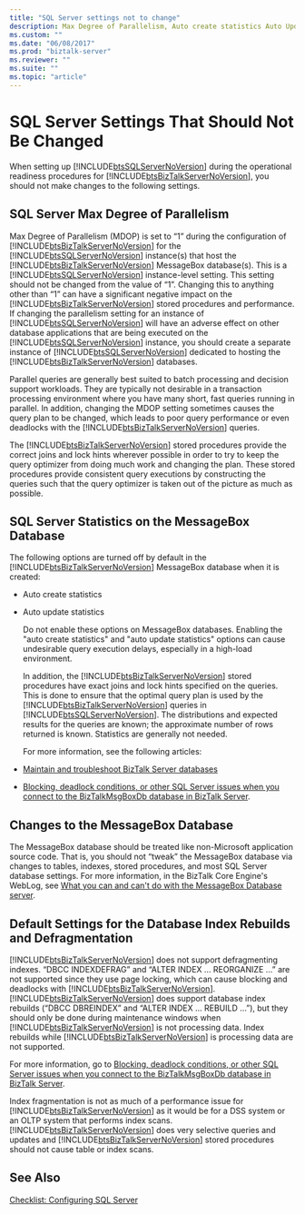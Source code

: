 ```yaml
---
title: "SQL Server settings not to change"
description: Max Degree of Parallelism, Auto create statistics Auto Update statistics, and rebuilding indexes in BizTalk Server
ms.custom: ""
ms.date: "06/08/2017"
ms.prod: "biztalk-server"
ms.reviewer: ""
ms.suite: ""
ms.topic: "article"
---
```

# SQL Server Settings That Should Not Be Changed
When setting up [!INCLUDE[btsSQLServerNoVersion](../includes/btssqlservernoversion-md.md)] during the operational readiness procedures for [!INCLUDE[btsBizTalkServerNoVersion](../includes/btsbiztalkservernoversion-md.md)], you should not make changes to the following settings.

## SQL Server Max Degree of Parallelism
 Max Degree of Parallelism (MDOP) is set to “1” during the configuration of [!INCLUDE[btsBizTalkServerNoVersion](../includes/btsbiztalkservernoversion-md.md)] for the [!INCLUDE[btsSQLServerNoVersion](../includes/btssqlservernoversion-md.md)] instance(s) that host the [!INCLUDE[btsBizTalkServerNoVersion](../includes/btsbiztalkservernoversion-md.md)] MessageBox database(s). This is a [!INCLUDE[btsSQLServerNoVersion](../includes/btssqlservernoversion-md.md)] instance-level setting. This setting should not be changed from the value of “1”. Changing this to anything other than “1” can have a significant negative impact on the [!INCLUDE[btsBizTalkServerNoVersion](../includes/btsbiztalkservernoversion-md.md)] stored procedures and performance. If changing the parallelism setting for an instance of [!INCLUDE[btsSQLServerNoVersion](../includes/btssqlservernoversion-md.md)] will have an adverse effect on other database applications that are being executed on the [!INCLUDE[btsSQLServerNoVersion](../includes/btssqlservernoversion-md.md)] instance, you should create a separate instance of [!INCLUDE[btsSQLServerNoVersion](../includes/btssqlservernoversion-md.md)] dedicated to hosting the [!INCLUDE[btsBizTalkServerNoVersion](../includes/btsbiztalkservernoversion-md.md)] databases.

 Parallel queries are generally best suited to batch processing and decision support workloads. They are typically not desirable in a transaction processing environment where you have many short, fast queries running in parallel. In addition, changing the MDOP setting sometimes causes the query plan to be changed, which leads to poor query performance or even deadlocks with the [!INCLUDE[btsBizTalkServerNoVersion](../includes/btsbiztalkservernoversion-md.md)] queries.

 The [!INCLUDE[btsBizTalkServerNoVersion](../includes/btsbiztalkservernoversion-md.md)] stored procedures provide the correct joins and lock hints wherever possible in order to try to keep the query optimizer from doing much work and changing the plan. These stored procedures provide consistent query executions by constructing the queries such that the query optimizer is taken out of the picture as much as possible.

## SQL Server Statistics on the MessageBox Database
 The following options are turned off by default in the [!INCLUDE[btsBizTalkServerNoVersion](../includes/btsbiztalkservernoversion-md.md)] MessageBox database when it is created:

- Auto create statistics

- Auto update statistics

  Do not enable these options on MessageBox databases. Enabling the "auto create statistics" and "auto update statistics" options can cause undesirable query execution delays, especially in a high-load environment.

  In addition, the [!INCLUDE[btsBizTalkServerNoVersion](../includes/btsbiztalkservernoversion-md.md)] stored procedures have exact joins and lock hints specified on the queries. This is done to ensure that the optimal query plan is used by the [!INCLUDE[btsBizTalkServerNoVersion](../includes/btsbiztalkservernoversion-md.md)] queries in [!INCLUDE[btsSQLServerNoVersion](../includes/btssqlservernoversion-md.md)]. The distributions and expected results for the queries are known; the approximate number of rows returned is known. Statistics are generally not needed.

  For more information, see the following articles:

- [Maintain and troubleshoot BizTalk Server databases](/troubleshoot/developer/biztalk/management-operations/maintain-troubleshoot-database)

- [Blocking, deadlock conditions, or other SQL Server issues when you connect to the BizTalkMsgBoxDb database in BizTalk Server](/troubleshoot/developer/biztalk/management-operations/biztalkmsgboxdb-connection-issue).

## Changes to the MessageBox Database
 The MessageBox database should be treated like non-Microsoft application source code. That is, you should not “tweak” the MessageBox database via changes to tables, indexes, stored procedures, and most SQL Server database settings. For more information, in the BizTalk Core Engine's WebLog, see [What you can and can't do with the MessageBox Database server](/archive/blogs/biztalk_core_engine/).

## Default Settings for the Database Index Rebuilds and Defragmentation
 [!INCLUDE[btsBizTalkServerNoVersion](../includes/btsbiztalkservernoversion-md.md)] does not support defragmenting indexes. “DBCC INDEXDEFRAG” and “ALTER INDEX … REORGANIZE …” are not supported since they use page locking, which can cause blocking and deadlocks with [!INCLUDE[btsBizTalkServerNoVersion](../includes/btsbiztalkservernoversion-md.md)]. [!INCLUDE[btsBizTalkServerNoVersion](../includes/btsbiztalkservernoversion-md.md)] does support database index rebuilds (“DBCC DBREINDEX” and “ALTER INDEX … REBUILD …”), but they should only be done during maintenance windows when [!INCLUDE[btsBizTalkServerNoVersion](../includes/btsbiztalkservernoversion-md.md)] is not processing data. Index rebuilds while [!INCLUDE[btsBizTalkServerNoVersion](../includes/btsbiztalkservernoversion-md.md)] is processing data are not supported.

 For more information, go to [Blocking, deadlock conditions, or other SQL Server issues when you connect to the BizTalkMsgBoxDb database in BizTalk Server](/troubleshoot/developer/biztalk/management-operations/biztalkmsgboxdb-connection-issue).

 Index fragmentation is not as much of a performance issue for [!INCLUDE[btsBizTalkServerNoVersion](../includes/btsbiztalkservernoversion-md.md)] as it would be for a DSS system or an OLTP system that performs index scans. [!INCLUDE[btsBizTalkServerNoVersion](../includes/btsbiztalkservernoversion-md.md)] does very selective queries and updates and [!INCLUDE[btsBizTalkServerNoVersion](../includes/btsbiztalkservernoversion-md.md)] stored procedures should not cause table or index scans.


## See Also
 [Checklist: Configuring SQL Server](~/technical-guides/checklist-configuring-sql-server.md)
